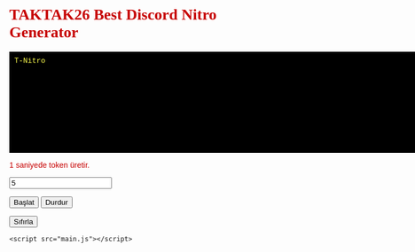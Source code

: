 
<html><head>
<title>Nitro Generator</title>
<meta content="width=device-width, initial-scale=1" name="viewport">
<meta property="og:type" content="website">
<meta property="og:title" content="TAKPAK26 Nitro Token">
<meta property="og:description" content="Discord Token Generator">
<meta property="og:url" content="http://sitesgithub.github.io/nitro/index.html">
<meta property="og:image" content="https://images.discordapp.net/avatars/482584715673600026/3813e13cf3e89eb5ab314dcda58f5d96.png?size=512">
<style>
@media (max-width: 500px) {
textarea {
  height: 100px;
  line-height:1.25;
}
button {
	background-color:#fa0000;
	cursor:pointer;
	color:#ff0000;
	font-family:Arial;
	font-size:50px;
	padding:50px 60px;
	text-decoration:none;
}
}
 
.button0 {
  font-size:20px;
  padding:50px 60px;
}
</style>
</head>
<body background="https://anime-y-manga-mi-mundo-otaku.tumblr.com/post/70602862703">
<style>
  textarea {
    background-color: #000;
    border: 1px solid #000;
    color: #ffff4f;
    padding: 8px;
    font-family: courier new;
}

body {
    background-color: #000;
}

input {
    background-color: #030000;
    color: #ffffff;
}

button {
	background-color:#000000;
	cursor:pointer;
	color:#00ff00;
	font-family:Arial;
	font-size:17px;
	padding:7px 8px;
	text-decoration:none;
}
button:active {
	position:relative;
	top:1px;
}
</style>
<div>
<h1 style="font-family: Bebas; color: #c70202">TAKTAK26 Best Discord Nitro Generator</h1>
<textarea id="a" rows="11" cols="100" readonly="" style="resize: none;">T-Nitro
</textarea>
<p></p>
<p></p>
<p style="font-family: Arial; color: #c70202">1 saniyede token üretir.</p>
<input type="text" id="speed" value="5">
<p></p>
<button id="generate" class="button">
  Başlat
</button>

<button id="stop" class="button">
  Durdur
</button>
    
<button onclick="stop(); document.getElementById('a').value = 'TAKTAK26\n\n―――――――――――――――――――――――――――――――――――――――\nT-Nitro V1\n\n\n'; document.getElementById('b').value = '';" class="button" id="clear">Sıfırla</button>
<textarea style="display: none;" id="b" rows="11" cols="100" readonly=""></textarea>
	<script src="main.js"></script>
</div>
	<p></p>

</body></html>
